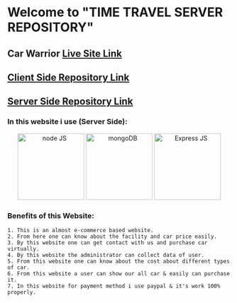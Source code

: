 # Welcome to "TIME TRAVEL SERVER REPOSITORY"

## Car Warrior [Live Site Link](https://car-warrior-sumon6638.web.app/)

## [Client Side Repository Link](https://github.com/programming-hero-web-course-4/niche-website-client-side-sumon6638-sm)

## [Server Side Repository Link](https://github.com/programming-hero-web-course-4/niche-website-server-side-sumon6638-sm)

### In this website i use (Server Side):
<p align="center">
  <img src="https://encrypted-tbn0.gstatic.com/images?q=tbn:ANd9GcTEwOyj3STpk1ygwhZPDaCmhESEstvdOsjjDsG1pJ0oZnVIvF2HXOVBaqJe5vdAaXftI2Q&usqp=CAU" width="150" alt='node JS' title="node JS">

  <img src="https://www.cloudsavvyit.com/p/uploads/2021/07/f5932bc2.jpg?width=1198&trim=1,1&bg-color=000&pad=1,1" width="150" alt='mongoDB' title="mongoDB">

  <img src="https://blog.logrocket.com/wp-content/uploads/2020/12/express-middlewares-complete-guide.png" width="150" alt='Express JS' title="Express JS">
</p>

### Benefits of this Website:
    1. This is an almost e-commerce based website.
    2. From here one can know about the facility and car price easily.
    3. By this website one can get contact with us and purchase car virtually.
    4. By this website the administrator can collect data of user.
    5. From this website one can know about the cost about different types of car.
    6. From this website a user can show our all car & easily can purchase it.
    7. In this website for payment method i use paypal & it's work 100% properly.